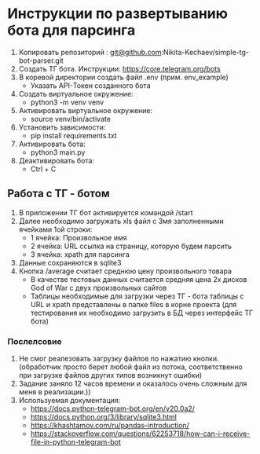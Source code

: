 # Инструкции по развертыванию бота для парсинга

1. Копировать репозиторий : git@github.com:Nikita-Kechaev/simple-tg-bot-parser.git
2. Создать ТГ бота. Инструкции: <https://core.telegram.org/bots>
3. В коревой директории создать файл .env (прим. env_example)
    * Указать API-Токен созданного бота
4. Создать виртуальное окружение:
    * python3 -m venv venv
5. Активировать виртуальное окружение:
    * source venv/bin/activate
6. Уcтановить зависимости:
    * pip install requirements.txt
7. Активировать бота:
    * python3 main.py
8. Деактивировать бота:
    * Ctrl + C

## Работа с ТГ - ботом

1. В приложении ТГ бот активируется командой /start
2. Далее необходимо загружать xls файл с 3мя заполненными ячейками 1ой строки:
    * 1 ячейка: Произвольное имя
    * 2 ячейка: URL ссылка на страницу, которую будем парсить
    * 3 ячейка: xpath для парсинга
3. Данные сохраняются в sqlite3
4. Кнопка /average считает среднюю цену произвольного товара
    * В качестве тестовых данных считается средняя цена 2х дисков God of War с двух произвольных сайтов
    * Таблицы необходимые для загрузки через ТГ - бота таблицы с URL и xpath представлены в папке files в корне проекта (для тестирования их необходимо загрузить в БД через интерфейс ТГ бота)

### Послелсовие

1. Не смог реалезовать загрузку файлов по нажатию кнопки.(обработчик просто берет любой файл из потока, соответственно при загрузке файлов других типов возникнут ошибки)
2. Задание заняло 12 часов времени и оказалось очень сложным для меня в реализации.))
3. Иcпользуемая документация:
    * <https://docs.python-telegram-bot.org/en/v20.0a2/>
    * <https://docs.python.org/3/library/sqlite3.html>
    * <https://khashtamov.com/ru/pandas-introduction/>
    * <https://stackoverflow.com/questions/62253718/how-can-i-receive-file-in-python-telegram-bot>
